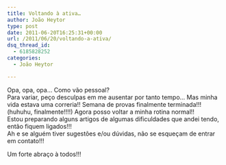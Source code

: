 ```yaml
---
title: Voltando à ativa…
author: João Heytor
type: post
date: 2011-06-20T16:25:31+00:00
url: /2011/06/20/voltando-a-ativa/
dsq_thread_id:
  - 6185828252
categories:
  - João Heytor

---
```

Opa, opa, opa&#8230; Como vão pessoal?  
Para variar, peço desculpas em me ausentar por tanto tempo&#8230; Mas minha vida estava uma correria!! Semana de provas finalmente terminada!!! (huhuhu, finalmente!!!!) Agora posso voltar a minha rotina normal!!  
Estou preparando alguns artigos de algumas dificuldades que andei tendo, então fiquem ligados!!!  
Ah e se alguém tiver sugestões e/ou dúvidas, não se esqueçam de entrar em contato!!!

Um forte abraço à todos!!!